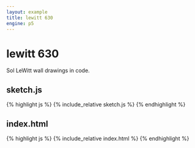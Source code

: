 ```yaml
---
layout: example
title: lewitt 630
engine: p5
---
```


# lewitt 630  

Sol LeWitt wall drawings in code.  

## sketch.js 
{% highlight js %}
{% include_relative sketch.js %}
{% endhighlight %}
## index.html 
{% highlight js %}
{% include_relative index.html %}
{% endhighlight %}
